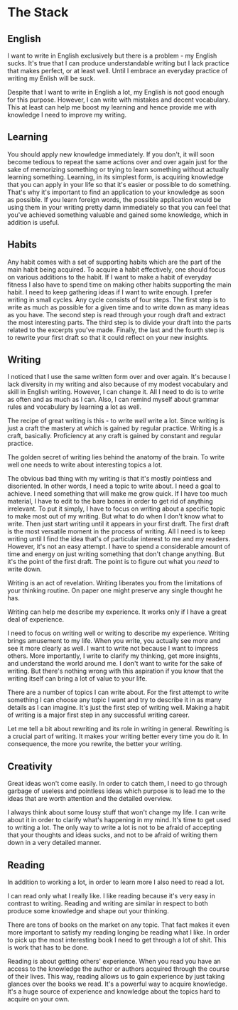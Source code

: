 # The Stack

## English

I want to write in English exclusively but there is a problem - my English sucks.  It's true that I can produce understandable writing but I lack practice that makes perfect, or at least well. Until I embrace an everyday practice of writing my Enlish will be suck.

Despite that I want to write in English a lot, my English is not good enough for this purpose. However, I can write with mistakes and decent vocabulary. This at least can help me boost my learning and hence provide me with knowledge I need to improve my writing.

## Learning

You should apply new knowledge immediately. If you don't, it will soon become tedious to repeat the same actions over and over again just for the sake of memorizing something or trying to learn something without actually learning something. Learning, in its simplest form, is acquiring knowledge that you can apply in your life so that it's easier or possible to do something. That's why it's important to find an application to your knowledge as soon as possible. If you learn foreign words, the possible application would be using them in your writing pretty damn immediately so that you can feel that you've achieved something valuable and gained some knowledge, which in addition is useful.

## Habits

Any habit comes with a set of supporting habits which are the part of the main habit being acquired. To acquire a habit effectively, one should focus on various additions to the habit. If I want to make a habit of everyday fitness I also have to spend time on making other habits supporting the main habit. I need to keep gathering ideas if I want to write enough. I prefer writing in small cycles. Any cycle consists of four steps. The first step is to write as much as possible for a given time and to write down as many ideas as you have. The second step is read through your rough draft and extract the most interesting parts. The third step is to divide your draft into the parts related to the excerpts you've made. Finally, the last and the fourth step is to rewrite your first draft so that it could reflect on your new insights.

## Writing

I noticed that I use the same written form over and over again. It's because I lack diversity in my writing and also because of my modest vocabulary and skill in English writing. However, I can change it. All I need to do is to write as often and as much as I can. Also, I can remind myself about grammar rules and vocabulary by learning a lot as well.

The recipe of great writing is this - to write *well* write a lot. Since writing is just a craft the mastery at which is gained by regular practice. Writing is a craft, basically. Proficiency at any craft is gained by constant and regular practice.

The golden secret of writing lies behind the anatomy of the brain. To write well one needs to write about interesting topics a lot.

The obvious bad thing with my writing is that it's mostly pointless and disoriented. In other words, I need a topic to write about. I need a goal to achieve. I need something that will make me grow quick. If I have too much material, I have to edit to the bare bones in order to get rid of anything irrelevant. To put it simply, I have to focus on writing about a specific topic to make most out of my writing. But what to do when I don't know what to write. Then just start writing until it appears in your first draft. The first draft is the most versatile moment in the process of writing. All I need is to keep writing until I find the idea that's of particular interest to me and my readers. However, it's not an easy attempt. I have to spend a considerable amount of time and energy on just writing something that don't change anything. But it's the point of the first draft. The point is to figure out what you *need* to write down.

Writing is an act of revelation. Writing liberates you from the limitations of your thinking routine. On paper one might preserve any single thought he has.

Writing can help me describe my experience. It works only if I have a great deal of experience.

I need to focus on writing well or writing to describe my experience. Writing brings amusement to my life. When you write, you actually see more and see it more clearly as well. I want to write not because I want to impress others. More importantly, I write to clarify my thinking, get more insights, and understand the world around me. I don't want to write for the sake of writing. But there's nothing wrong with this aspiration if you know that the writing itself can bring a lot of value to your life.

There are a number of topics I can write about. For the first attempt to write something I can choose any topic I want and try to describe it in as many details as I can imagine. It's just the first step of writing well. Making a habit of writing is a major first step in any successful writing career.

Let me tell a bit about rewriting and its role in writing in general. Rewriting is a crucial part of writing. It makes your writing better every time you do it. In consequence, the more you rewrite, the better your writing.

## Creativity

Great ideas won't come easily. In order to catch them, I need to go through garbage of useless and pointless ideas which purpose is to lead me to the ideas that are worth attention and the detailed overview.

I always think about some lousy stuff that won't change my life. I can write about it in order to clarify what's happening in my mind. It's time to get used to writing a lot. The only way to write a lot is not to be afraid of accepting that your thoughts and ideas sucks, and not to be afraid of writing them down in a very detailed manner.

## Reading

In addition to working a lot, in order to learn more I also need to read a lot.

I can read only what I really like. I like reading because it's very easy in contrast to writing. Reading and writing are similar in respect to both produce some knowledge and shape out your thinking.

There are tons of books on the market on any topic. That fact makes it even more important to satisfy my reading longing be reading what I like. In order to pick up the most interesting book I need to get through a lot of shit. This is work that has to be done.

Reading is about getting others' experience. When you read you have an access to the knowledge the author or authors acquired through the course of their lives. This way, reading allows us to gain experience by just taking glances over the books we read. It's a powerful way to acquire knowledge. It's a huge source of experience and knowledge about the topics hard to acquire on your own.
